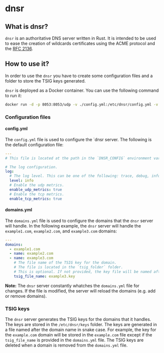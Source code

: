 # dnsr

## What is dnsr?

`dnsr` is an authoritative DNS server written in Rust. It is intended to be used to ease the creation of wildcards certificates using the ACME protocol and the [RFC 2136](https://www.rfc-editor.org/rfc/rfc2136).

## How to use it?

In order to use the `dnsr` you have to create some configuration files and a folder to store the TSIG keys generated.

`dnsr` is deployed as a Docker container. You can use the following command to run it:

```bash
docker run -d -p 8053:8053/udp -v ./config.yml:/etc/dnsr/config.yml -v ./domains.yml:/etc/dnsr/domains.yml -v ./keys:/etc/dnsr/keys dnsr:latest
```

### Configuration files

#### config.yml

The `config.yml` file is used to configure the `dnsr server. The following is the default configuration file:

```yaml
---
# This file is located at the path in the `DNSR_CONFIG` environment variable or in the `/etc/dnsr/config.yml` file.

# The log configuration.
log:
  # The log level. This can be one of the following: trace, debug, info, warn, error, or off.
  level: info
  # Enable the udp metrics.
  enable_udp_metrics: true
  # Enable the tcp metrics.
  enable_tcp_metrics: true
```

#### domains.yml

The `domains.yml` file is used to configure the domains that the `dnsr` server will handle. In the following example, the `dnsr` server will handle the `example1.com`, `example2.com`, and `example3.com` domains:

```yaml
---
domains:
  - example1.com
  - name: example2.com
  - name: example3.com
    # The file name of the TSIG key for the domain.
    # The file is located in the `tsig_folder` folder.
    # This is optional. If not provided, the key file will be named after the domain name in snake case.
    tsig_file_name: example3.key
```

**Note:** The `dnsr` server constantly whatches the `domains.yml` file for changes. If the file is modified, the server will reload the domains (e.g. add or remove domains).

### TSIG keys

The `dnsr` server generates the TSIG keys for the domains that it handles. The keys are stored in the `/etc/dnsr/keys` folder. The keys are generated in a file named after the domain name in snake case. For example, the key for the `example.com` domain will be stored in the `example.com` file except if the `tsig_file_name` is provided in the `domains.yml` file.
The TSIG keys are deleted when a domain is removed from the `domains.yml` file.

